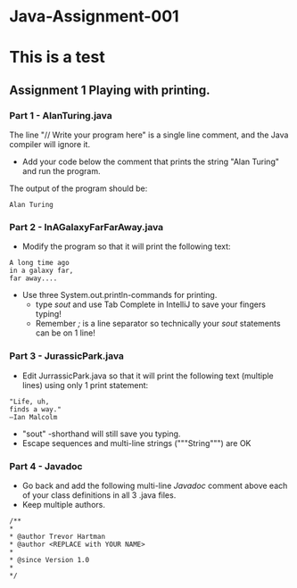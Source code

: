 # Java-Assignment-001

# This is a test

## Assignment 1 Playing with printing.

### Part 1 - AlanTuring.java
The line "// Write your program here" is a single line comment, and the Java compiler will ignore it.
* Add your code below the comment that prints the string "Alan Turing" and run the program.

The output of the program should be:
```
Alan Turing
```

### Part 2 - InAGalaxyFarFarAway.java
* Modify the program so that it will print the following text:
```
A long time ago
in a galaxy far,
far away....
```
* Use three System.out.println-commands for printing.
    * type *sout* and use Tab Complete in IntelliJ to save your fingers typing!
    * Remember *;* is a line separator so technically your *sout* statements can be on 1 line!

### Part 3 - JurassicPark.java
* Edit JurrassicPark.java so that it will print the following text (multiple lines) using only 1 print statement:
```
"Life, uh,
finds a way."
—Ian Malcolm
``` 
* "sout" -shorthand will still save you typing.
* Escape sequences and multi-line strings ("""String""") are OK

### Part 4 - Javadoc
* Go back and add the following multi-line *Javadoc* comment above each of your class definitions in all 3 .java files.
* Keep multiple authors.
```
/**
*
* @author Trevor Hartman
* @author <REPLACE with YOUR NAME>
*
* @since Version 1.0
*
*/
```